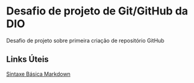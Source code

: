 # Desafio de projeto de Git/GitHub da DIO
Desafio de projeto sobre primeira criação de repositório GitHub


## Links Úteis
[Sintaxe Básica Markdown](https://www.markdownguide.org/basic-syntax/)
